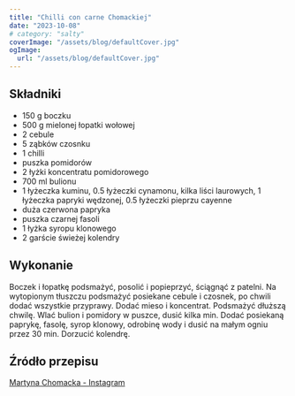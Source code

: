 ```yaml
---
title: "Chilli con carne Chomackiej"
date: "2023-10-08"
# category: "salty"
coverImage: "/assets/blog/defaultCover.jpg"
ogImage:
  url: "/assets/blog/defaultCover.jpg"
---
```


## Składniki

- 150 g boczku
- 500 g mielonej łopatki wołowej
- 2 cebule
- 5 ząbków czosnku
- 1 chilli
- puszka pomidorów
- 2 łyżki koncentratu pomidorowego
- 700 ml bulionu
- 1 łyżeczka kuminu, 0.5 łyżeczki cynamonu, kilka liści laurowych, 1 łyżeczka papryki wędzonej, 0.5 łyżeczki pieprzu cayenne
- duża czerwona papryka
- puszka czarnej fasoli
- 1 łyżka syropu klonowego
- 2 garście świeżej kolendry

## Wykonanie

Boczek i łopatkę podsmażyć, posolić i popieprzyć, ściągnąć z patelni. Na wytopionym tłuszczu podsmażyć posiekane cebule i czosnek, po chwili dodać wszystkie przyprawy. Dodać mieso i koncentrat. Podsmażyć dłuższą chwilę. Wlać bulion i pomidory w puszce, dusić kilka min. Dodać posiekaną paprykę, fasolę, syrop klonowy, odrobinę wody i dusić na małym ogniu przez 30 min. Dorzucić kolendrę.

## Źródło przepisu

[Martyna Chomacka - Instagram](https://www.instagram.com/reel/CmKBHZFoFfB/?igshid=MzRlODBiNWFlZA==)
